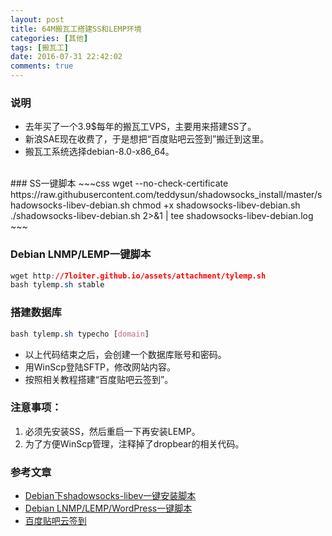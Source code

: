 ```yaml
---
layout: post
title: 64M搬瓦工搭建SS和LEMP环境
categories: [其他]
tags: [搬瓦工]
date: 2016-07-31 22:42:02
comments: true
---
```


### 说明
* 去年买了一个3.9$每年的搬瓦工VPS，主要用来搭建SS了。
* 新浪SAE现在收费了，于是想把“百度贴吧云签到”搬迁到这里。
* 搬瓦工系统选择debian-8.0-x86_64。
<!--more-->
<br/>
### SS一键脚本
~~~css
wget --no-check-certificate https://raw.githubusercontent.com/teddysun/shadowsocks_install/master/shadowsocks-libev-debian.sh
chmod +x shadowsocks-libev-debian.sh
./shadowsocks-libev-debian.sh 2>&1 | tee shadowsocks-libev-debian.log
~~~

### Debian LNMP/LEMP一键脚本
~~~css
wget http://7loiter.github.io/assets/attachment/tylemp.sh
bash tylemp.sh stable
~~~

### 搭建数据库
~~~css
bash tylemp.sh typecho [domain]
~~~
* 以上代码结束之后，会创建一个数据库账号和密码。
* 用WinScp登陆SFTP，修改网站内容。
* 按照相关教程搭建“百度贴吧云签到”。

### 注意事项：
1. 必须先安装SS，然后重启一下再安装LEMP。
2. 为了方便WinScp管理，注释掉了dropbear的相关代码。

### 参考文章
* [Debian下shadowsocks-libev一键安装脚本](https://teddysun.com/358.html)
* [Debian LNMP/LEMP/WordPress一键脚本](https://www.gubo.org/debian-lemp-script/)
* [百度贴吧云签到](https://github.com/MoeNetwork/Tieba-Cloud-Sign)

